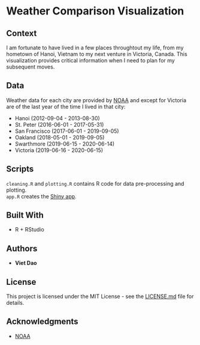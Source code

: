 # Weather Comparison Visualization

## Context
I am fortunate to have lived in a few places throughtout my life, from my hometown of Hanoi, Vietnam to my next venture in Victoria, Canada. This visualization provides critical information when I need to plan for my subsequent moves. 

## Data
Weather data for each city are provided by [NOAA](https://www.ncdc.noaa.gov/cdo-web/search) and except for Victoria are of the last year of the time I lived in that city:  
- Hanoi (2012-09-04 - 2013-08-30)  
- St. Peter (2016-06-01 - 2017-05-31)  
- San Francisco (2017-06-01 - 2019-09-05)  
- Oakland (2018-05-01 - 2019-09-05)  
- Swarthmore (2019-06-15 - 2020-06-14)  
- Victoria (2019-06-16 - 2020-06-15)  

## Scripts

`cleaning.R` and `plotting.R` contains R code for data pre-processing and plotting.  
`app.R` creates the [Shiny app](https://vietdao204.shinyapps.io/weather-compare-viz/).

## Built With

* R + RStudio

## Authors

* **Viet Dao**

## License

This project is licensed under the MIT License - see the [LICENSE.md](LICENSE.md) file for details.

## Acknowledgments

* [NOAA](https://www.ncdc.noaa.gov/cdo-web/search)
